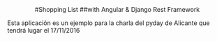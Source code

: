 <center>
#Shopping List 
##with Angular & Django Rest Framework
</center>

Esta aplicación es un ejemplo para la charla del pyday de Alicante que tendrá lugar el 17/11/2016
